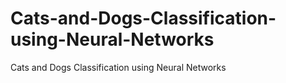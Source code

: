 # Cats-and-Dogs-Classification-using-Neural-Networks
Cats and Dogs Classification using Neural Networks
